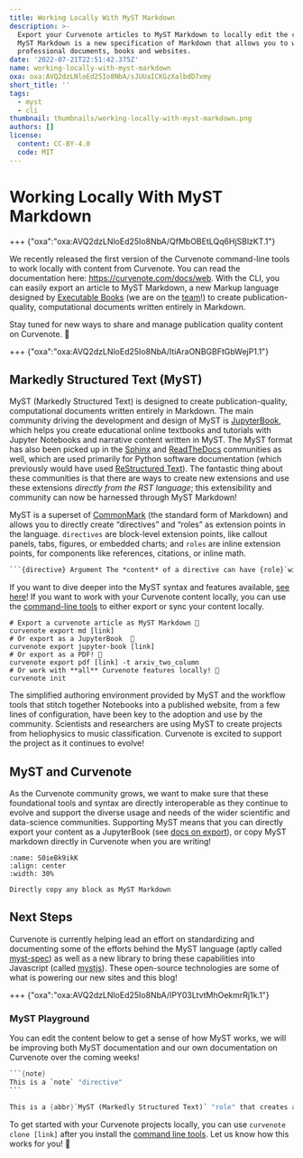 ```yaml
---
title: Working Locally With MyST Markdown
description: >-
  Export your Curvenote articles to MyST Markdown to locally edit the content.
  MyST Markdown is a new specification of Markdown that allows you to write
  professional documents, books and websites.
date: '2022-07-21T22:51:42.375Z'
name: working-locally-with-myst-markdown
oxa: oxa:AVQ2dzLNloEd25Io8NbA/sJUUaICKGzXalbdD7xmy
short_title: ''
tags:
  - myst
  - cli
thumbnail: thumbnails/working-locally-with-myst-markdown.png
authors: []
license:
  content: CC-BY-4.0
  code: MIT
---
```


# Working Locally With MyST Markdown

+++ {"oxa":"oxa:AVQ2dzLNloEd25Io8NbA/QfMbOBEtLQq6HjSBlzKT.1"}

We recently released the first version of the Curvenote command-line tools to work locally with content from Curvenote. You can read the documentation here: <https://curvenote.com/docs/web>. With the CLI, you can easily export an article to MyST Markdown, a new Markup language designed by [Executable Books](https://executablebooks.org/en/latest/) (we are on the [team](https://executablebooks.org/en/latest/team.html)!) to create publication-quality, computational documents written entirely in Markdown.

Stay tuned for new ways to share and manage publication quality content on Curvenote. 🚀

+++ {"oxa":"oxa:AVQ2dzLNloEd25Io8NbA/ltiAraONBGBFtGbWejP1.1"}

## Markedly Structured Text (MyST)

MyST (Markedly Structured Text) is designed to create publication-quality, computational documents written entirely in Markdown. The main community driving the development and design of MyST is [JupyterBook](https://jupyterbook.org/), which helps you create educational online textbooks and tutorials with Jupyter Notebooks and narrative content written in MyST. The MyST format has also been picked up in the [Sphinx](https://www.sphinx-doc.org/en/master/usage/markdown.html) and [ReadTheDocs](https://blog.readthedocs.com/sphinx-markdown-2021/) communities as well, which are used primarily for Python software documentation (which previously would have used [ReStructured Text](https://en.wikipedia.org/wiki/ReStructuredText)). The fantastic thing about these communities is that there are ways to create new extensions and use these extensions _directly from the RST language_; this extensibility and community can now be harnessed through MyST Markdown!

MyST is a superset of [CommonMark](https://commonmark.org/) (the standard form of Markdown) and allows you to directly create “directives” and “roles” as extension points in the language. `directives` are block-level extension points, like callout panels, tabs, figures, or embedded charts; and `roles` are inline extension points, for components like references, citations, or inline math.

````html
```{directive} Argument The *content* of a directive can have {role}`with content` ```
````

If you want to dive deeper into the MyST syntax and features available, [see here](https://executablebooks.github.io/mystjs)! If you want to work with your Curvenote content locally, you can use the [command-line tools](https://docs.curvenote.com/cli) to either export or sync your content locally.

```shell
# Export a curvenote article as MyST Markdown 📜
curvenote export md [link]
# Or export as a JupyterBook  📖
curvenote export jupyter-book [link]
# Or export as a PDF! 📄
curvenote export pdf [link] -t arxiv_two_column
# Or work with **all** Curvenote features locally! 🚀
curvenote init
```

The simplified authoring environment provided by MyST and the workflow tools that stitch together Notebooks into a published website, from a few lines of configuration, have been key to the adoption and use by the community. Scientists and researchers are using MyST to create projects from heliophysics to music classification. Curvenote is excited to support the project as it continues to evolve!

## MyST and Curvenote

As the Curvenote community grows, we want to make sure that these foundational tools and syntax are directly interoperable as they continue to evolve and support the diverse usage and needs of the wider scientific and data-science communities. Supporting MyST means that you can directly export your content as a JupyterBook (see [docs on export](https://curvenote.com/docs/cli/jupyter-book)), or copy MyST markdown directly in Curvenote when you are writing!

```{figure} images/AVQ2dzLNloEd25Io8NbA-JNDkLyIg87ZRiGsx9ZRN-v1.png
:name: S0ieBk9ikK
:align: center
:width: 30%

Directly copy any block as MyST Markdown
```

## Next Steps

Curvenote is currently helping lead an effort on standardizing and documenting some of the efforts behind the MyST language (aptly called [myst-spec](https://github.com/executablebooks/myst-spec)) as well as a new library to bring these capabilities into Javascript (called [mystjs](https://executablebooks.github.io/mystjs/)). These open-source technologies are some of what is powering our new sites and this blog!

+++ {"oxa":"oxa:AVQ2dzLNloEd25Io8NbA/IPY03LtvtMhOekmrRj1k.1"}

### MyST Playground

You can edit the content below to get a sense of how MyST works, we will be improving both MyST documentation and our own documentation on Curvenote over the coming weeks!

````rust
```{note}
This is a `note` "directive"
```

This is a {abbr}`MyST (Markedly Structured Text)` "role" that creates an abbreviation.
````

To get started with your Curvenote projects locally, you can use `curvenote clone [link]` after you install the [command line tools](https://curvenote.com/docs/cli/installing). Let us know how this works for you! 🚀
